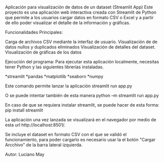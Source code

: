 Aplicación para visualización de datos de un dataset (Streamlit App)
Este proyecto es una aplicación web interactiva creada con Streamlit de Python que permite a los usuarios cargar datos 
en formato CSV o Excel y a partir de ello poder visualizar el detalle de la información y gráficas.

Funcionalidades Principales:

Carga de archivos CSV mediante la interfaz de usuario.
Visualización de de datos nullos y duplicados eliminados
Visualización de detalles del dataset.
Visualización de gráficas de los datos



Ejecución del programa:
Para ejecutar esta aplicación localmente, necesitas tener Python y las siguientes librerías instaladas.

*streamlit
*pandas
*matplotlib
*seaborn
*numpy


Este comando permite lanzar la aplicación
streamlit run app.py

O se puede intentar también de esta manera
python –m streamlit run app.py

En caso de que se requiera instalar streamlit, se puede hacer de esta forma:
pip install streamlit


La aplicación una vez lanzada se visualizará en el navegador por medio de esta url
http://localhost:8501/.

Se incluye el dataset en formato CSV con el que se validó el funcionamiento, para poder cargarlo
es necesario usar la el botón "Cargar Arcchivo" de la barra lateral izquierda.


Autor: Luciano May